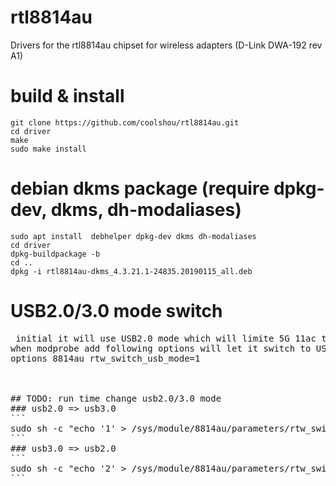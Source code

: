 # rtl8814au
Drivers for the rtl8814au chipset for wireless adapters (D-Link DWA-192 rev A1)

# build & install
```
git clone https://github.com/coolshou/rtl8814au.git
cd driver
make
sudo make install
```

# debian dkms package (require dpkg-dev, dkms, dh-modaliases)
```
sudo apt install  debhelper dpkg-dev dkms dh-modaliases
cd driver
dpkg-buildpackage -b
cd ..
dpkg -i rtl8814au-dkms_4.3.21.1-24835.20190115_all.deb
```

# USB2.0/3.0 mode switch
<pre>
 initial it will use USB2.0 mode which will limite 5G 11ac throughput (USB2.0 bandwidth only 480Mbps => throughput around 240Mbps)
when modprobe add following options will let it switch to USB3.0 mode at initial driver
options 8814au rtw_switch_usb_mode=1
</<pre>


## TODO: run time change usb2.0/3.0 mode
### usb2.0 => usb3.0
```
sudo sh -c "echo '1' > /sys/module/8814au/parameters/rtw_switch_usb_mode"
```
### usb3.0 => usb2.0
```
sudo sh -c "echo '2' > /sys/module/8814au/parameters/rtw_switch_usb_mode"
```

